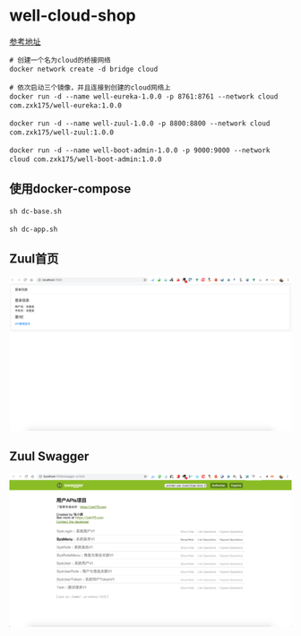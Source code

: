 # well-cloud-shop

[参考地址](https://www.cnblogs.com/fcml/p/10162832.html)

```
# 创建一个名为cloud的桥接网络
docker network create -d bridge cloud    

# 依次启动三个镜像，并且连接到创建的cloud网络上
docker run -d --name well-eureka-1.0.0 -p 8761:8761 --network cloud com.zxk175/well-eureka:1.0.0

docker run -d --name well-zuul-1.0.0 -p 8800:8800 --network cloud com.zxk175/well-zuul:1.0.0

docker run -d --name well-boot-admin-1.0.0 -p 9000:9000 --network cloud com.zxk175/well-boot-admin:1.0.0
```

## 使用docker-compose

```
sh dc-base.sh 

sh dc-app.sh 
```

## Zuul首页
![](doc/shot/1.png)

## Zuul Swagger
![](doc/shot/2.png)